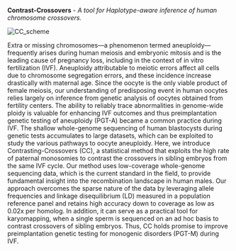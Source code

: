 **Contrast-Crossovers** - _A tool for Haplotype-aware inference of human chromosome crossovers._

![CC_scheme](https://github.com/scikal/contrast-crossovers/blob/main/illustrations/CC_fig1.png)

Extra or missing chromosomes—a phenomenon termed aneuploidy—frequently arises during human meiosis and embryonic mitosis and is the leading cause of pregnancy loss, including in the context of in vitro fertilization (IVF). Aneuploidy attributable to meiotic errors affect all cells due to chromosome segregation errors, and these incidence increase drastically with maternal age. Since the oocyte is the only viable product of female meiosis, our understanding of predisposing event in human oocytes relies largely on inference from genetic analysis of oocytes obtained from fertility centers. The ability to reliably trace abnormalities in genome-wide ploidy is valuable for enhancing IVF outcomes and thus preimplantation genetic testing of aneuploidy (PGT-A) became a common practice during IVF. The shallow whole-genome sequencing of human blastocysts during genetic tests accumulates to large datasets, which can be exploited to study the various pathways to oocyte aneuploidy. Here, we introduce Contrasting-Crossovers (CC), a statistical method that exploits the high rate of paternal monosomies to contrast the crossovers in sibling embryos from the same IVF cycle. Our method uses low-coverage whole-genome sequencing data, which is the current standard in the field, to provide fundamental insight into the recombination landscape in human males. Our approach overcomes the sparse nature of the data by leveraging allele frequencies and linkage disequilibrium (LD) measured in a population reference panel and retains high accuracy down to coverage as low as 0.02x per homolog. In addition, it can serve as a practical tool for karyomapping, when a single sperm is sequenced on an ad hoc basis to contrast crossovers of sibling embryos. Thus, CC holds promise to improve preimplantation genetic testing for monogenic disorders (PGT-M) during IVF.
